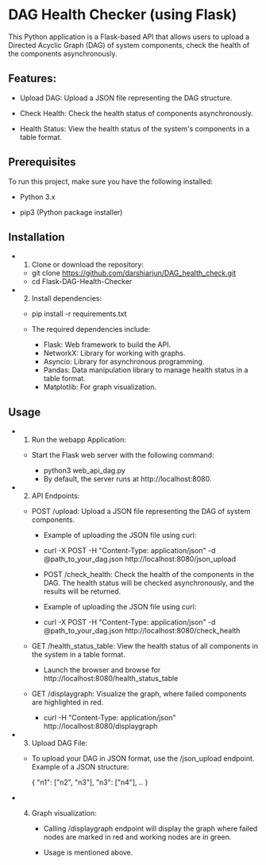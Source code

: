 
# DAG Health Checker (using Flask)

This Python application is a Flask-based API that allows users to upload a Directed Acyclic Graph (DAG) of system components, check the health of the components asynchronously.

## Features:

- Upload DAG: Upload a JSON file representing the DAG structure.

- Check Health: Check the health status of components asynchronously.

- Health Status: View the health status of the system's components in a table format.

## Prerequisites

To run this project, make sure you have the following installed:

- Python 3.x

- pip3 (Python package installer)

## Installation
- 1. Clone or download the repository:
 	- git clone https://github.com/darshiarjun/DAG_health_check.git
 	- cd Flask-DAG-Health-Checker

- 2. Install dependencies:
 	- pip install -r requirements.txt

	- The required dependencies include:

 		- Flask: Web framework to build the API.
 		- NetworkX: Library for working with graphs.
 		- Asyncio: Library for asynchronous programming.
 		- Pandas: Data manipulation library to manage health status in a table format.
 		- Matplotlib: For graph visualization.

## Usage
- 1. Run the webapp Application:

 	- Start the Flask web server with the following command:

  		- python3 web_api_dag.py
  		- By default, the server runs at http://localhost:8080.

- 2. API Endpoints:
 	- POST /upload: Upload a JSON file representing the DAG of system components.

  		- Example of uploading the JSON file using curl:
  		- curl -X POST -H "Content-Type: application/json" -d @path_to_your_dag.json http://localhost:8080/json_upload

 		- POST /check_health: Check the health of the components in the DAG. The health status will be checked asynchronously, and the results will be returned.

  		- Example of uploading the JSON file using curl:
  		- curl -X POST -H "Content-Type: application/json" -d @path_to_your_dag.json http://localhost:8080/check_health


 	- GET /health_status_table: View the health status of all components in the system in a table format.
  		- Launch the browser and browse for http://localhost:8080/health_status_table

 	- GET /displaygraph: Visualize the graph, where failed components are highlighted in red.
  		- curl -H "Content-Type: application/json" http://localhost:8080/displaygraph

- 3. Upload DAG File:

  - To upload your DAG in JSON format, use the /json_upload endpoint. Example of a JSON structure:

	{
	  "n1": ["n2", "n3"],
	  "n3": ["n4"],
	  ..
	}
	
- 4. Graph visualization:

  		- Calling /displaygraph endpoint will display the graph where failed nodes are marked in red and working nodes are in green.

  		- Usage is mentioned above.
